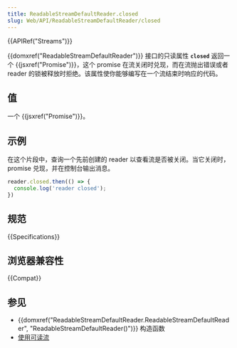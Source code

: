 ```yaml
---
title: ReadableStreamDefaultReader.closed
slug: Web/API/ReadableStreamDefaultReader/closed
---
```


{{APIRef("Streams")}}

{{domxref("ReadableStreamDefaultReader")}} 接口的只读属性 **`closed`** 返回一个 {{jsxref("Promise")}}，这个 promise 在流关闭时兑现，而在流抛出错误或者 reader 的锁被释放时拒绝。该属性使你能够编写在一个流结束时响应的代码。

## 值

一个 {{jsxref("Promise")}}。

## 示例

在这个片段中，查询一个先前创建的 reader 以查看流是否被关闭。当它关闭时，promise 兑现，并在控制台输出消息。

```js
reader.closed.then(() => {
  console.log('reader closed');
})
```

## 规范

{{Specifications}}

## 浏览器兼容性

{{Compat}}

## 参见

- {{domxref("ReadableStreamDefaultReader.ReadableStreamDefaultReader", "ReadableStreamDefaultReader()")}} 构造函数
- [使用可读流](/zh-CN/docs/Web/API/Streams_API/Using_readable_streams)
